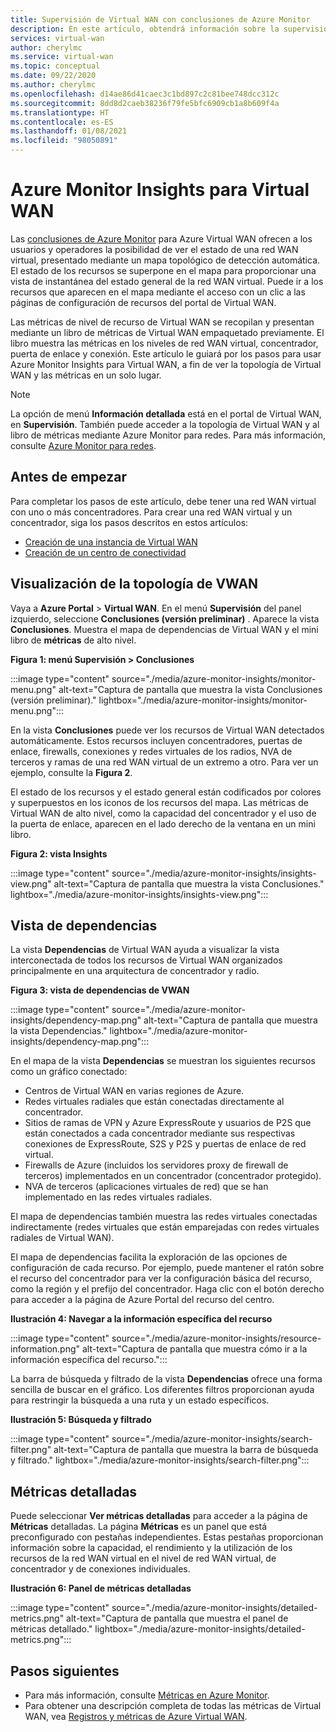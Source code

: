 ```yaml
---
title: Supervisión de Virtual WAN con conclusiones de Azure Monitor
description: En este artículo, obtendrá información sobre la supervisión de Azure Virtual WAN mediante conclusiones de Azure Monitor.
services: virtual-wan
author: cherylmc
ms.service: virtual-wan
ms.topic: conceptual
ms.date: 09/22/2020
ms.author: cherylmc
ms.openlocfilehash: d14ae86d41caec3c1bd897c2c81bee748dcc312c
ms.sourcegitcommit: 8dd8d2caeb38236f79fe5bfc6909cb1a8b609f4a
ms.translationtype: HT
ms.contentlocale: es-ES
ms.lasthandoff: 01/08/2021
ms.locfileid: "98050891"
---
```

# <a name="azure-monitor-insights-for-virtual-wan"></a>Azure Monitor Insights para Virtual WAN

Las [conclusiones de Azure Monitor](../azure-monitor/insights/network-insights-overview.md) para Azure Virtual WAN ofrecen a los usuarios y operadores la posibilidad de ver el estado de una red WAN virtual, presentado mediante un mapa topológico de detección automática. El estado de los recursos se superpone en el mapa para proporcionar una vista de instantánea del estado general de la red WAN virtual. Puede ir a los recursos que aparecen en el mapa mediante el acceso con un clic a las páginas de configuración de recursos del portal de Virtual WAN.

Las métricas de nivel de recurso de Virtual WAN se recopilan y presentan mediante un libro de métricas de Virtual WAN empaquetado previamente. El libro muestra las métricas en los niveles de red WAN virtual, concentrador, puerta de enlace y conexión. Este artículo le guiará por los pasos para usar Azure Monitor Insights para Virtual WAN, a fin de ver la topología de Virtual WAN y las métricas en un solo lugar.

> [!NOTE]
> La opción de menú **Información detallada** está en el portal de Virtual WAN, en **Supervisión**. También puede acceder a la topología de Virtual WAN y al libro de métricas mediante Azure Monitor para redes. Para más información, consulte [Azure Monitor para redes](../azure-monitor/insights/network-insights-overview.md). 
>

## <a name="before-you-begin"></a>Antes de empezar

Para completar los pasos de este artículo, debe tener una red WAN virtual con uno o más concentradores. Para crear una red WAN virtual y un concentrador, siga los pasos descritos en estos artículos:

* [Creación de una instancia de Virtual WAN](virtual-wan-site-to-site-portal.md#openvwan)
* [Creación de un centro de conectividad](virtual-wan-site-to-site-portal.md#hub)

## <a name="view-vwan-topology"></a><a name="topology"></a>Visualización de la topología de VWAN

Vaya a **Azure Portal** > **Virtual WAN**. En el menú **Supervisión** del panel izquierdo, seleccione **Conclusiones (versión preliminar)** . Aparece la vista **Conclusiones**. Muestra el mapa de dependencias de Virtual WAN y el mini libro de **métricas** de alto nivel.

**Figura 1: menú Supervisión > Conclusiones**

:::image type="content" source="./media/azure-monitor-insights/monitor-menu.png" alt-text="Captura de pantalla que muestra la vista Conclusiones (versión preliminar)." lightbox="./media/azure-monitor-insights/monitor-menu.png":::

En la vista **Conclusiones** puede ver los recursos de Virtual WAN detectados automáticamente. Estos recursos incluyen concentradores, puertas de enlace, firewalls, conexiones y redes virtuales de los radios, NVA de terceros y ramas de una red WAN virtual de un extremo a otro. Para ver un ejemplo, consulte la **Figura 2**.

El estado de los recursos y el estado general están codificados por colores y superpuestos en los iconos de los recursos del mapa. Las métricas de Virtual WAN de alto nivel, como la capacidad del concentrador y el uso de la puerta de enlace, aparecen en el lado derecho de la ventana en un mini libro.

**Figura 2: vista Insights**

:::image type="content" source="./media/azure-monitor-insights/insights-view.png" alt-text="Captura de pantalla que muestra la vista Conclusiones." lightbox="./media/azure-monitor-insights/insights-view.png":::

## <a name="dependency-view"></a><a name="dependency"></a>Vista de dependencias

La vista **Dependencias** de Virtual WAN ayuda a visualizar la vista interconectada de todos los recursos de Virtual WAN organizados principalmente en una arquitectura de concentrador y radio.

**Figura 3: vista de dependencias de VWAN**

:::image type="content" source="./media/azure-monitor-insights/dependency-map.png" alt-text="Captura de pantalla que muestra la vista Dependencias." lightbox="./media/azure-monitor-insights/dependency-map.png":::

En el mapa de la vista **Dependencias** se muestran los siguientes recursos como un gráfico conectado:

* Centros de Virtual WAN en varias regiones de Azure.
* Redes virtuales radiales que están conectadas directamente al concentrador.
* Sitios de ramas de VPN y Azure ExpressRoute y usuarios de P2S que están conectados a cada concentrador mediante sus respectivas conexiones de ExpressRoute, S2S y P2S y puertas de enlace de red virtual.
* Firewalls de Azure (incluidos los servidores proxy de firewall de terceros) implementados en un concentrador (concentrador protegido).
* NVA de terceros (aplicaciones virtuales de red) que se han implementado en las redes virtuales radiales.

El mapa de dependencias también muestra las redes virtuales conectadas indirectamente (redes virtuales que están emparejadas con redes virtuales radiales de Virtual WAN).

El mapa de dependencias facilita la exploración de las opciones de configuración de cada recurso. Por ejemplo, puede mantener el ratón sobre el recurso del concentrador para ver la configuración básica del recurso, como la región y el prefijo del concentrador. Haga clic con el botón derecho para acceder a la página de Azure Portal del recurso del centro.

**Ilustración 4: Navegar a la información específica del recurso**

:::image type="content" source="./media/azure-monitor-insights/resource-information.png" alt-text="Captura de pantalla que muestra cómo ir a la información específica del recurso.":::

La barra de búsqueda y filtrado de la vista **Dependencias** ofrece una forma sencilla de buscar en el gráfico. Los diferentes filtros proporcionan ayuda para restringir la búsqueda a una ruta y un estado específicos.

**Ilustración 5: Búsqueda y filtrado**

:::image type="content" source="./media/azure-monitor-insights/search-filter.png" alt-text="Captura de pantalla que muestra la barra de búsqueda y filtrado." lightbox="./media/azure-monitor-insights/search-filter.png":::

## <a name="detailed-metrics"></a><a name="detailed"></a>Métricas detalladas

Puede seleccionar **Ver métricas detalladas** para acceder a la página de **Métricas** detalladas. La página **Métricas** es un panel que está preconfigurado con pestañas independientes. Estas pestañas proporcionan información sobre la capacidad, el rendimiento y la utilización de los recursos de la red WAN virtual en el nivel de red WAN virtual, de concentrador y de conexiones individuales.

**Ilustración 6: Panel de métricas detalladas**

:::image type="content" source="./media/azure-monitor-insights/detailed-metrics.png" alt-text="Captura de pantalla que muestra el panel de métricas detallado." lightbox="./media/azure-monitor-insights/detailed-metrics.png":::

## <a name="next-steps"></a>Pasos siguientes

* Para más información, consulte [Métricas en Azure Monitor](../azure-monitor/platform/data-platform-metrics.md).
* Para obtener una descripción completa de todas las métricas de Virtual WAN, vea [Registros y métricas de Azure Virtual WAN](logs-metrics.md).
